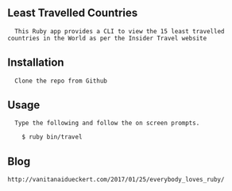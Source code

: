 
  ## Least Travelled Countries

      This Ruby app provides a CLI to view the 15 least travelled countries in the World as per the Insider Travel website


  ## Installation

      Clone the repo from Github


  ## Usage

      Type the following and follow the on screen prompts.

        $ ruby bin/travel

  ## Blog

    http://vanitanaidueckert.com/2017/01/25/everybody_loves_ruby/
